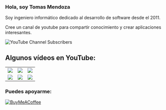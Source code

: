 ### Hola, soy Tomas Mendoza

Soy ingeniero informático dedicado al desarrollo de software desde el 2011.

Cree un canal de youtube para compartir conocimiento y crear aplicaciones interesantes.

![YouTube Channel Subscribers](https://img.shields.io/youtube/channel/subscribers/UCIwCwbu4A4DPgo3YIGFilyQ)

## Algunos vídeos en YouTube:

<table style="width:100%">
  <tr>
    <td>
      <a href="https://youtu.be/VG35GmRezeA">
        <img src="https://i3.ytimg.com/vi/VG35GmRezeA/maxresdefault.jpg">
      </a>
    </td>
    <td>
      <a href="https://youtu.be/_IirGiK9zzQ">
        <img src="https://i3.ytimg.com/vi/_IirGiK9zzQ/maxresdefault.jpg">
      </a>
    </td>
    <td>
      <a href="https://youtu.be/0GnvKPBph2U">
        <img src="https://i3.ytimg.com/vi/0GnvKPBph2U/maxresdefault.jpg">
      </a>
    </td>
  </tr>
  <tr>
    <td>
      <a href="https://youtu.be/LYWNwWLO0do">
        <img src="https://i3.ytimg.com/vi/LYWNwWLO0do/maxresdefault.jpg">
      </a>
    </td>
    <td>
      <a href="https://youtu.be/JvBgshCiweE">
        <img src="https://i3.ytimg.com/vi/JvBgshCiweE/maxresdefault.jpg">
      </a>
    </td>
    <td>
      <a href="https://youtu.be/0CBxbC49iFQ">
        <img src="https://i3.ytimg.com/vi/0CBxbC49iFQ/maxresdefault.jpg">
      </a>
    </td>
  </tr>
</table>

### Puedes apoyarme:

[![BuyMeACoffee](https://img.shields.io/badge/Buy_Me_A_Coffee-gracias-FFDD00?style=for-the-badge&logo=buy-me-a-coffee&logoColor=white&labelColor=101010)](https://www.buymeacoffee.com/albertomendozainf)
